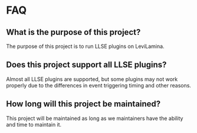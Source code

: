 # FAQ

## What is the purpose of this project?

The purpose of this project is to run LLSE plugins on LeviLamina.

## Does this project support all LLSE plugins?

Almost all LLSE plugins are supported, but some plugins may not work properly due to the differences in event triggering timing and other reasons.

## How long will this project be maintained?

This project will be maintained as long as we maintainers have the ability and time to maintain it.
